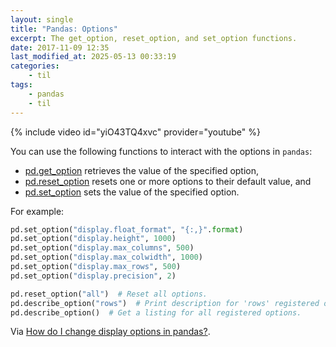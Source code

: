 ```yaml
---
layout: single
title: "Pandas: Options"
excerpt: The get_option, reset_option, and set_option functions.
date: 2017-11-09 12:35
last_modified_at: 2025-05-13 00:33:19
categories:
    - til
tags:
    - pandas
    - til
---
```


<!-- textlint-disable terminology -->

{% include video id="yiO43TQ4xvc" provider="youtube" %}

<!-- textlint-enable terminology -->

You can use the following functions to interact with the options in `pandas`:

- [pd.get_option](http://pandas.pydata.org/pandas-docs/stable/generated/pandas.get_option.html)
  retrieves the value of the specified option,
- [pd.reset_option](http://pandas.pydata.org/pandas-docs/stable/generated/pandas.reset_option.html)
  resets one or more options to their default value, and
- [pd.set_option](http://pandas.pydata.org/pandas-docs/stable/generated/pandas.set_option.html)
  sets the value of the specified option.

For example:

```python
pd.set_option("display.float_format", "{:,}".format)
pd.set_option("display.height", 1000)
pd.set_option("display.max_columns", 500)
pd.set_option("display.max_colwidth", 1000)
pd.set_option("display.max_rows", 500)
pd.set_option("display.precision", 2)

pd.reset_option("all")  # Reset all options.
pd.describe_option("rows")  # Print description for 'rows' registered option.
pd.describe_option()  # Get a listing for all registered options.
```

Via [How do I change display options in pandas?](https://www.youtube.com/watch?v=yiO43TQ4xvc).
